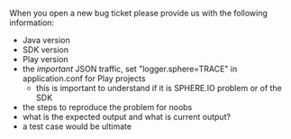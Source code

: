 When you open a new bug ticket please provide us with the following information:

* Java version
* SDK version
* Play version
* the *important* JSON traffic, set "logger.sphere=TRACE" in application.conf for Play projects
     * this is important to understand if it is SPHERE.IO problem or of the SDK
* the steps to reproduce the problem for noobs
* what is the expected output and what is current output?
* a test case would be ultimate
